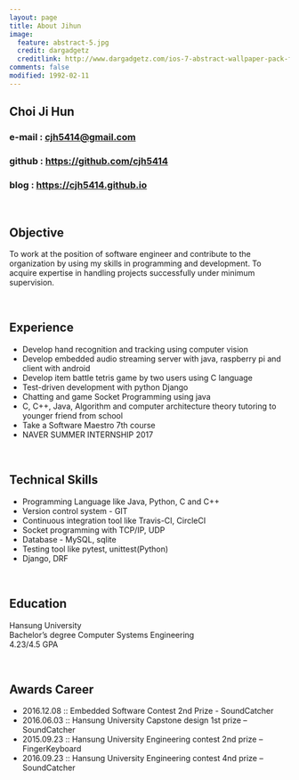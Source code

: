 ```yaml
---
layout: page
title: About Jihun
image:
  feature: abstract-5.jpg
  credit: dargadgetz
  creditlink: http://www.dargadgetz.com/ios-7-abstract-wallpaper-pack-for-iphone-5-and-ipod-touch-retina/
comments: false
modified: 1992-02-11
---
```


## Choi Ji Hun   

### e-mail : <cjh5414@gmail.com>   

### github : <https://github.com/cjh5414>    

### blog : <https://cjh5414.github.io>   

<br>  

## Objective  

To work at the position of software engineer and contribute to the organization by using my skills in programming and development. To acquire expertise in handling projects successfully under minimum supervision.  

<br>  

## Experience  

- Develop hand recognition and tracking using computer vision  
- Develop embedded audio streaming server with java, raspberry pi and client with android  
- Develop item battle tetris game by two users using C language  
- Test-driven development with python Django  
- Chatting and game Socket Programming using java  
- C, C++, Java, Algorithm and computer architecture theory tutoring to younger friend from school  
- Take a Software Maestro 7th course  
- NAVER SUMMER INTERNSHIP 2017  

<br>  

## Technical Skills  

- Programming Language like Java, Python, C and C++  
- Version control system - GIT   
- Continuous integration tool like Travis-CI, CircleCI  
- Socket programming with TCP/IP, UDP  
- Database - MySQL, sqlite
- Testing tool like pytest, unittest(Python)  
- Django, DRF  

<br/>  

## Education  

Hansung University  
Bachelor’s degree Computer Systems Engineering  
4.23/4.5 GPA  

<br/>   

## Awards Career   

- 2016.12.08 :: Embedded Software Contest 2nd Prize - SoundCatcher  
- 2016.06.03 :: Hansung University Capstone design 1st prize – SoundCatcher  
- 2015.09.23 :: Hansung University Engineering contest 2nd prize – FingerKeyboard  
- 2016.09.23 :: Hansung University Engineering contest 4nd prize – SoundCatcher  
